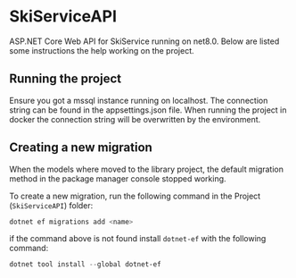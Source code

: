 ﻿# SkiServiceAPI

ASP.NET Core Web API for SkiService running on net8.0.
Below are listed some instructions the help working on the project.

## Running the project

Ensure you got a mssql instance running on localhost. The connection string can be found in the appsettings.json file.
When running the project in docker the connection string will be overwritten by the environment.

## Creating a new migration

When the models where moved to the library project, the default migration method in the package manager console stopped working.

To create a new migration, run the following command in the Project (`SkiServiceAPI`) folder:

```powershell
dotnet ef migrations add <name>
```

if the command above is not found install `dotnet-ef` with the following command:

```powershell
dotnet tool install --global dotnet-ef
```
